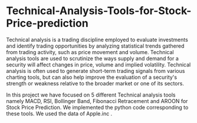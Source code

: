# Technical-Analysis-Tools-for-Stock-Price-prediction
Technical analysis is a trading discipline employed to evaluate investments and identify 
trading opportunities by analyzing statistical trends gathered from trading activity, 
such as price movement and volume.
Technical analysis tools are used to scrutinize the ways supply and demand for a 
security will affect changes in price, volume and implied volatility. Technical analysis is 
often used to generate short-term trading signals from various charting tools, but can 
also help improve the evaluation of a security's strength or weakness relative to the 
broader market or one of its sectors.

In this project we have focused on 5 different Technical analysis tools namely MACD, RSI, Bollinger Band, Fibonacci Retracement and AROON for Stock Price Prediction. We implemented the python code corresponding to these tools. We used the data of Apple.inc .
